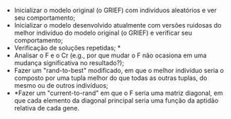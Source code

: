 
- Inicializar o modelo original (o GRIEF) com indivíduos aleatórios e ver seu comportamento;
- Inicializar o modelo desenvolvido atualmente com versões ruidosas do melhor indivíduo do modelo original (o GRIEF) e verificar seu comportamento;
- Verificação de soluções repetidas; *
- Analisar o F e o Cr (e.g., por que mudar o F não ocasiona em uma mudança significativa no resultado?);
- Fazer um "rand-to-best" modificado, em que o melhor indivíduo seria o composto por uma tupla melhor do que todas as outras tuplas, do mesmo ou de outros indivíduos;
- *Fazer um "current-to-rand" em que o F seria uma matriz diagonal, em que cada elemento da diagonal principal seria uma função da aptidão relativa de cada gene.
